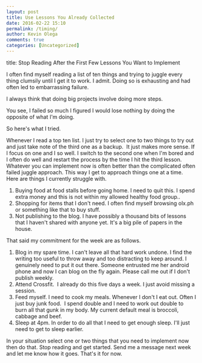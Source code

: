 ```yaml
---
layout: post
title: Use Lessons You Already Collected
date: 2016-02-22 15:10
permalink: /timing/
author: Kevin Olega
comments: true
categories: [Uncategorized]
---
```

title: Stop Reading After the First Few Lessons You Want to Implement

I often find myself reading a list of ten things and trying to juggle every thing clumsily until I get it to work. I admit. Doing so is exhausting and had often led to embarrassing failure. 

I always think that doing big projects involve doing more steps.

You see, I failed so much I figured I would lose nothing by doing the opposite of what I'm doing. 

So here's what I tried. 

Whenever I read a top ten list. I just try to select one to two things to try out and just take note of the third one as a backup.&nbsp; It just makes more sense. If I focus on one and I so well. I switch to the second one when I'm bored and I often do well and restart the process by the time I hit the third lesson. 
Whatever you can implement now is often better than the complicated often failed juggle approach. This way I get to approach things one at a time. 
Here are things I currently struggle with. 
1. Buying food at food stalls before going home. I need to quit this. I spend extra money and this is not within my allowed healthy food group..
2. Shopping for items that I don't need. I often find myself browsing olx.ph or 
something like that to buy stuff. 
3. Not publishing to the blog. I have possibly a thousand bits of lessons that I haven't shared with anyone yet. It's a big pile of papers in the house.

That said my commitment for the week are as follows.&nbsp; 
1. Blog in my spare time. I can't leave all that hard work undone. I find the writing too useful to throw away and too distracting to keep around. I genuinely need to put it out there. Someone entrusted me her android phone and now I can blog on the fly again. Please call me out if I don't publish weekly. 
2. Attend Crossfit.&nbsp; I already do this five days a week. I just avoid missing a session.
3. Feed myself. I need to cook my meals. Whenever I don't I eat out. Often I just buy junk food.&nbsp; I spend double and I need to work out double to burn all that gunk in my body. My current default meal is broccoli, cabbage and beef. 
4. Sleep at 4pm. In order to do all that I need to get enough sleep. I'll just need to get to sleep earlier.&nbsp;

In your situation select one or two things that you need to implement now then do that. Stop reading and get started. Send me a message next week and let me know how it goes. 
That's it for now.

